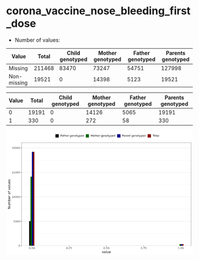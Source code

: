 # corona_vaccine_nose_bleeding_first_dose
- Number of values:

| Value | Total | Child genotyped | Mother genotyped | Father genotyped | Parents genotyped |
| ----- | ----- | --------------- | ---------------- | ---------------- |---------------- |
| Missing | 211468 | 83470 | 73247 | 54751 | 127998 |
| Non-missing | 19521 | 0 | 14398 | 5123 | 19521 |

| Value | Total | Child genotyped | Mother genotyped | Father genotyped | Parents genotyped |
| ----- | ----- | --------------- | ---------------- | ---------------- |---------------- |
| 0 | 19191 | 0 | 14126 | 5065 | 19191 |
| 1 | 330 | 0 | 272 | 58 | 330 |



![](corona_vaccine_nose_bleeding_first_dose_n.png)



